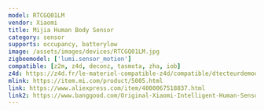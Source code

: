 ```yaml
---
model: RTCGQ01LM
vendor: Xiaomi
title: Mijia Human Body Sensor
category: sensor
supports: occupancy, batterylow
image: /assets/images/devices/RTCGQ01LM.jpg
zigbeemodel: ['lumi.sensor_motion']
compatible: [z2m, z4d, deconz, tasmota, zha, iob]
z4d: https://z4d.fr/le-materiel-compatible-z4d/compatible/dtecteurdemouvement
mlink: https://item.mi.com/product/5005.html
link: https://www.aliexpress.com/item/4000067518837.html
link2: https://www.banggood.com/Original-Xiaomi-Intelligent-Human-Sensor-Control-Smart-Home-Suit-Kit-Accessory-p-1017540.html
---
```

